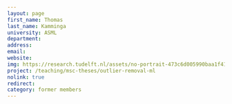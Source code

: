 ```yaml
---
layout: page
first_name: Thomas
last_name: Kamminga
university: ASML
department: 
address:
email:
website:
img: https://research.tudelft.nl/assets/no-portrait-473c6d005990baa1f418d9c668dcd4ec.png
project: /teaching/msc-theses/outlier-removal-ml
nolink: true
redirect:
category: former members
---
```

